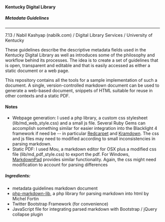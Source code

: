 #### Kentucky Digital Library
##### Metadata Guidelines
---
7.13 / Nabil Kashyap (nabilk.com) / Digital Library Services / University of Kentucky

These guidelines describe the descriptive metadata fields used in the Kentucky Digital Library as well as introduces some of the philosophy and workflow behind its processes. The idea is to create a set of guidelines that is open, transparent and editable and that is easily accessed as either a static document or a web page.

This repository contains all the tools for a sample implementation of such a document. A single, version-controlled markdown document can be used to generate a web-based document, snippets of HTML suitable for reuse in other contexts and a static PDF.

#### Notes
- Webpage generation: I used a php library, a custom css stylesheet (lib/md_web_style.css) and a small js file. Several Ruby Gems can accomplish something similar for easier integration into the Blacklight 4 framework if need be -- in particular [Redcarpet](https://github.com/vmg/redcarpet) and [Kramdown](http://kramdown.rubyforge.org/parser/kramdown.html). The css and js files may need to modified according to small inconsistencies in parsing markdown.
- Static PDF: I used Mou, a markdown editor for OSX plus a modified css file (lib/md_pdf_style.css) to export the pdf. For Windows, [MarkdownPad](http://markdownpad.com/) provides similar functionality. Again, the css might need modification to account for parsing differences

##### Ingredients:
- metadata guidelines markdown document
- [php-markdown-lib](http://michelf.com/projects/php-markdown/), a php library for parsing markdown into html by Michel Fortin
- Twitter Bootstrap Framework (for convenience)
- JavaScript file for integrating parsed markdown with Bootstrap / jQuery collapse plugin
